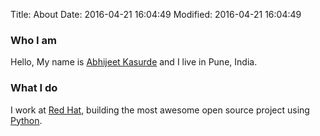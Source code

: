 Title: About
Date: 2016-04-21 16:04:49
Modified: 2016-04-21 16:04:49

### Who I am

Hello, My name is [Abhijeet Kasurde](http://akasurde.github.io) and I live in Pune, India.

### What I do

I work at [Red Hat](https://www.redhat.com/), building the most awesome open source project using [Python](https://www.python.org).
